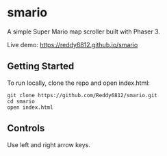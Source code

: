 # smario

A simple Super Mario map scroller built with Phaser 3.

Live demo: https://reddy6812.github.io/smario

## Getting Started

To run locally, clone the repo and open index.html:

```
git clone https://github.com/Reddy6812/smario.git
cd smario
open index.html
```

## Controls

Use left and right arrow keys.
